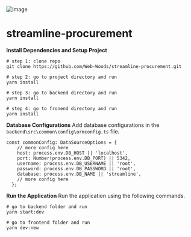 ![image](https://github.com/Web-Woods/streamline-procurement/assets/108385778/57fd409c-f4eb-46ff-9550-2e68289096eb)


# streamline-procurement

**Install Dependencies and Setup Project**
```
# step 1: clone repo
git clone https://github.com/Web-Woods/streamline-procurement.git

# step 2: go to project directory and run
yarn install

# step 3: go to backend directory and run
yarn install

# step 4: go to fronend directory and run
yarn install
```

**Database Configurations**
Add database configurations in the `backend\src\common\config\ormconfig.ts` file.
```
const commonConfig: DataSourceOptions = {
    // more config here
    host: process.env.DB_HOST || 'localhost',
    port: Number(process.env.DB_PORT) || 5342,
    username: process.env.DB_USERNAME || 'root',
    password: process.env.DB_PASSWORD || 'root',
    database: process.env.DB_NAME || 'streamline',
    // more config here
  };
```
**Run the Application**
Run the application using the following commands.
```
# go to backend folder and run
yarn start:dev

# go to frontend folder and run
yarn dev:new
```
